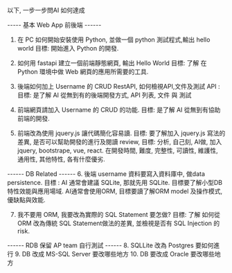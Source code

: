 以下, 一步一步問AI 如何達成

----- 基本 Web App 前後端 ------

1. 在 PC 如何開始安裝使用 Python, 並做一個 python 測試程式,輸出 hello world 
目標: 開始進入 Python 的開發. 

2. 如何用 fastapi 建立一個前端靜態網頁, 輸出 Hello World
目標: 了解 在 Python 環境中做 Web 網頁的應用所需要的工具.  

3. 後端如何加上 Username 的 CRUD RestAPI, 如何檢視API,文件及測試 API : 
目標: 是了解 AI 從無到有的後端開發方式, API 列表, 文件 與 測試

4. 前端網頁請加入 Username 的 CRUD 的功能. 
目標: 是了解 AI 從無到有協助前端的開發.  

5. 前端改為使用 jquery.js 讓代碼簡化容易讀. 
目標: 要了解加入 jquery.js 寫法的差異, 是否可以幫助開發的進行及閱讀 review, 
目標: 分析, 自己刻, AI做, 加入 jquery, bootstrape, vue, react. 在開發時間, 難度, 完整性, 可讀性, 維護性, 通用性, 其他特性, 各有什麼優劣. 

------ DB Related ------
6. 後端 username 資料要寫入資料庫中, 做data persistence. 
目標 : AI 通常會建議 SQLite, 那就先用 SQLite. 目標要了解小型DB特性效能與應用場域.   AI通常會使用ORM, 目標要讀了解ORM model 及操作模式, 優缺點與效能. 

7. 我不要用 ORM, 我要改為實際的 SQL Statement 要怎做? 
目標: 了解 如何從ORM 改為傳統 SQL Statement做法的差異, 並檢視是否有 SQL Injection 的 risk.

------ RDB 保留 AP team 自行測試 ------
8. SQLLite 改為 Postgres 要如何進行
9.  DB 改成 MS-SQL Server 要改哪些地方
10. DB 要改成 Oracle 要改哪些地方

